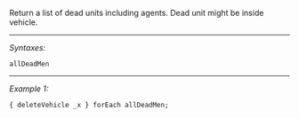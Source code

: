 Return a list of dead units including agents. Dead unit might be inside vehicle.


---
*Syntaxes:*

`allDeadMen`

---
*Example 1:*

```sqf
{ deleteVehicle _x } forEach allDeadMen;
```